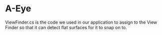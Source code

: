 # A-Eye

ViewFinder.cs is the code we used in our application to assign to the View Finder so that it can detect flat surfaces for it to snap on to.
